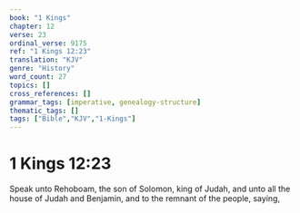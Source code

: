 ```yaml
---
book: "1 Kings"
chapter: 12
verse: 23
ordinal_verse: 9175
ref: "1 Kings 12:23"
translation: "KJV"
genre: "History"
word_count: 27
topics: []
cross_references: []
grammar_tags: [imperative, genealogy-structure]
thematic_tags: []
tags: ["Bible","KJV","1-Kings"]
---
```


# 1 Kings 12:23

Speak unto Rehoboam, the son of Solomon, king of Judah, and unto all the house of Judah and Benjamin, and to the remnant of the people, saying,
